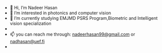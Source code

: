 - 👋 Hi, I’m Nadeer Hasan 
- 👀 I’m interested in photonics and computer vision 
- 🌱 I’m currently studying EMJMD PSRS Program,Biometric and Intelligent vision specialization
- 
- 📫 you can reach me through: nadeerhasan99@gmail.com or nadhasan@uef.fi
-

